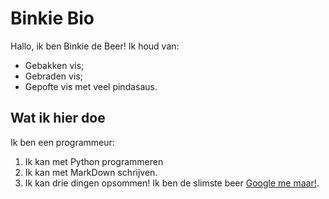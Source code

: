 # Binkie Bio

Hallo, ik ben Binkie de Beer! Ik houd van:

- Gebakken vis;
- Gebraden vis;
- Gepofte vis met veel pindasaus.

## Wat ik hier doe

Ik ben een programmeur:

1. Ik kan met Python programmeren
2. Ik kan met MarkDown schrijven.
3. Ik kan drie dingen opsommen!
   Ik ben de slimste beer [Google me maar!](https://letmegooglethat.com/?q=binkie+de+beer+is+de+slimste).

